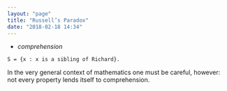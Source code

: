 ```yaml
---
layout: "page"
title: "Russell’s Paradox"
date: "2018-02-18 14:34"
---
```


+ *comprehension*

```
S = {x : x is a sibling of Richard}.
```

In the very general context of mathematics one must be careful, however: not every property lends itself to comprehension.
